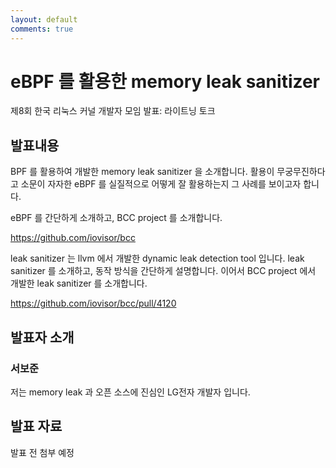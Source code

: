 ```yaml
---
layout: default
comments: true
---
```


# eBPF 를 활용한 memory leak sanitizer
제8회 한국 리눅스 커널 개발자 모임 발표: 라이트닝 토크

## 발표내용
BPF 를 활용하여 개발한 memory leak sanitizer 을 소개합니다.
활용이 무궁무진하다고 소문이 자자한 eBPF 를 실질적으로 어떻게 잘 활용하는지 그 사례를 보이고자 합니다.

eBPF 를 간단하게 소개하고, BCC project 를 소개합니다.

https://github.com/iovisor/bcc

leak sanitizer 는 llvm 에서 개발한 dynamic leak detection tool 입니다.
leak sanitizer 를 소개하고, 동작 방식을 간단하게 설명합니다.
이어서 BCC project 에서 개발한 leak sanitizer 를 소개합니다.

https://github.com/iovisor/bcc/pull/4120


## 발표자 소개

### 서보준
저는 memory leak 과 오픈 소스에 진심인 LG전자 개발자 입니다.

## 발표 자료
발표 전 첨부 예정
